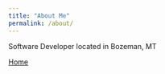 ```yaml
---
title: "About Me"
permalink: /about/
---
```


Software Developer located in Bozeman, MT

<p style="text-align:center;">
   <nav> <a href="/">Home</a></nav>
</p>
